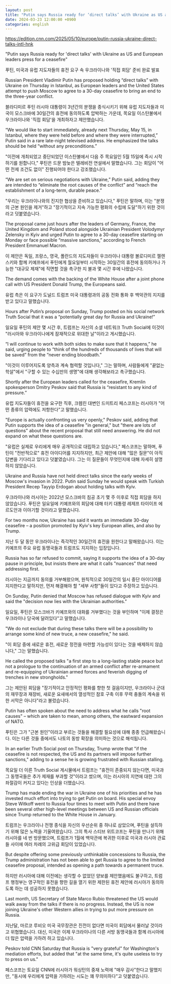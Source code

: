 ```yaml
---
layout: post
title: "Putin says Russia ready for ‘direct talks’ with Ukraine as US and European leaders press for a ceasefire - May 11, 2025"
date: 2024-03-23 12:00:00 +0900
categories: english
---
```


https://edition.cnn.com/2025/05/10/europe/putin-russia-ukraine-direct-talks-intl-hnk

"Putin says Russia ready for 'direct talks' with Ukraine as US and European leaders press for a ceasefire"

푸틴, 미국과 유럽 지도자들의 휴전 요구 속 우크라이나와 '직접 회담' 준비 완료 발표

Russian President Vladimir Putin has proposed holding “direct talks” with Ukraine on Thursday in Istanbul, as European leaders and the United States attempt to push Moscow to agree to a 30-day ceasefire to bring an end to the three-year conflict.

블라디미르 푸틴 러시아 대통령이 3년간의 분쟁을 종식시키기 위해 유럽 지도자들과 미국이 모스크바에 30일간의 휴전에 동의하도록 압박하는 가운데, 목요일 이스탄불에서 우크라이나와 '직접 회담'을 개최하자고 제안했습니다.

“We would like to start immediately, already next Thursday, May 15, in Istanbul, where they were held before and where they were interrupted,” Putin said in a rare late-night televised address. He emphasized the talks should be held “without any preconditions.”

"이전에 개최되었고 중단되었던 이스탄불에서 다음 주 목요일인 5월 15일에 즉시 시작하기를 원합니다," 푸틴은 드문 밤늦은 텔레비전 연설에서 말했습니다. 그는 회담이 "어떤 전제 조건도 없이" 진행되어야 한다고 강조했습니다.

“We are set on serious negotiations with Ukraine,” Putin said, adding they are intended to “eliminate the root causes of the conflict” and “reach the establishment of a long-term, durable peace.”

"우리는 우크라이나와의 진지한 협상을 준비하고 있습니다," 푸틴은 말하며, 이는 "분쟁의 근본 원인을 제거"하고 "장기적이고 지속 가능한 평화의 수립에 도달"하기 위한 것이라고 덧붙였습니다.

The proposal came just hours after the leaders of Germany, France, the United Kingdom and Poland stood alongside Ukrainian President Volodymyr Zelensky in Kyiv and urged Putin to agree to a 30-day ceasefire starting on Monday or face possible “massive sanctions,” according to French President Emmanuel Macron.

이 제안은 독일, 프랑스, 영국, 폴란드의 지도자들이 우크라이나 대통령 볼로디미르 젤렌스키와 함께 키예프에서 푸틴에게 월요일부터 시작하는 30일간의 휴전에 동의하거나 가능한 "대규모 제재"에 직면할 것을 촉구한 지 불과 몇 시간 후에 나왔습니다.

The demand comes with the backing of the White House after a joint phone call with US President Donald Trump, the Europeans said.

유럽 측은 이 요구가 도널드 트럼프 미국 대통령과의 공동 전화 통화 후 백악관의 지지를 받고 있다고 말했습니다.

Hours after Putin’s proposal on Sunday, Trump posted on his social network Truth Social that it was a “potentially great day for Russia and Ukraine!”

일요일 푸틴의 제안 몇 시간 후, 트럼프는 자신의 소셜 네트워크 Truth Social에 이것이 "러시아와 우크라이나에게 잠재적으로 위대한 날"이라고 게시했습니다.

“I will continue to work with both sides to make sure that it happens,” he said, urging people to “think of the hundreds of thousands of lives that will be saved” from the “never ending bloodbath.”

"이것이 이루어지도록 양측과 계속 협력할 것입니다," 그는 말하며, 사람들에게 "끝없는 학살"에서 "구할 수 있는 수십만의 생명"에 대해 생각해보라고 촉구했습니다.

Shortly after the European leaders called for the ceasefire, Kremlin spokesperson Dmitry Peskov said that Russia is “resistant to any kind of pressure.”

유럽 지도자들이 휴전을 요구한 직후, 크렘린 대변인 드미트리 페스코프는 러시아가 "어떤 종류의 압력에도 저항한다"고 말했습니다.

"Europe is actually confronting us very openly," Peskov said, adding that Putin supports the idea of a ceasefire "in general," but "there are lots of questions" about the recent proposal that still need answering. He did not expand on what these questions are.

"유럽은 실제로 우리에게 매우 공개적으로 대립하고 있습니다," 페스코프는 말하며, 푸틴이 "전반적으로" 휴전 아이디어를 지지하지만, 최근 제안에 대해 "많은 질문"이 아직 답변을 기다리고 있다고 덧붙였습니다. 그는 이 질문들이 무엇인지에 대해 자세히 설명하지 않았습니다.

Ukraine and Russia have not held direct talks since the early weeks of Moscow's invasion in 2022. Putin said Sunday he would speak with Turkish President Recep Tayyip Erdogan about holding talks with Kyiv.

우크라이나와 러시아는 2022년 모스크바의 침공 초기 몇 주 이후로 직접 회담을 하지 않았습니다. 푸틴은 일요일에 키예프와의 회담에 대해 터키 대통령 레제프 타이이프 에르도안과 이야기할 것이라고 말했습니다.

For two months now, Ukraine has said it wants an immediate 30-day ceasefire – a position promoted by Kyiv's key European allies, and also by Trump.

지난 두 달 동안 우크라이나는 즉각적인 30일간의 휴전을 원한다고 말해왔습니다. 이는 키예프의 주요 유럽 동맹국들과 트럼프도 지지하는 입장입니다.

Russia has so far refused to commit, saying it supports the idea of a 30-day pause in principle, but insists there are what it calls "nuances" that need addressing first.

러시아는 지금까지 동의를 거부해왔으며, 원칙적으로 30일간의 일시 중단 아이디어를 지지한다고 말하지만, 먼저 해결해야 할 "세부 사항"들이 있다고 주장하고 있습니다.

On Sunday, Putin denied that Moscow has refused dialogue with Kyiv and said the "decision now lies with the Ukrainian authorities."

일요일, 푸틴은 모스크바가 키예프와의 대화를 거부했다는 것을 부인하며 "이제 결정은 우크라이나 당국에 달려있다"고 말했습니다.

"We do not exclude that during these talks there will be a possibility to arrange some kind of new truce, a new ceasefire," he said.

"이 회담 중에 새로운 휴전, 새로운 정전을 마련할 가능성이 있다는 것을 배제하지 않습니다," 그는 말했습니다.

He called the proposed talks "a first step to a long-lasting stable peace but not a prologue to the continuation of an armed conflict after re-armament and re-equipping of Ukrainian armed forces and feverish digging of trenches in new strongholds."

그는 제안된 회담을 "장기적이고 안정적인 평화를 향한 첫 걸음이지만, 우크라이나 군대의 재무장과 재장비, 새로운 요새에서의 열성적인 참호 구축 이후 무력 충돌의 계속을 위한 서막은 아니다"라고 불렀습니다.

Putin has often spoken about the need to address what he calls "root causes" – which are taken to mean, among others, the eastward expansion of NATO.

푸틴은 그가 "근본 원인"이라고 부르는 것들을 해결할 필요성에 대해 종종 언급해왔습니다. 이는 다른 것들 중에서도 나토의 동방 확장을 의미하는 것으로 해석됩니다.

In an earlier Truth Social post on Thursday, Trump wrote that "if the ceasefire is not respected, the US and its partners will impose further sanctions," adding to a sense he is growing frustrated with Russian stalling.

목요일 더 이른 Truth Social 게시물에서 트럼프는 "휴전이 존중되지 않는다면, 미국과 그 동맹국들은 추가 제재를 부과할 것"이라고 썼으며, 이는 러시아의 지연에 대한 그의 좌절감이 커지고 있다는 인상을 더했습니다.

Trump has made ending the war in Ukraine one of his priorities and he has invested much effort into trying to get Putin on board. His special envoy Steve Witkoff went to Russia four times to meet with Putin and there have been several other high-level meetings between US and Russian officials since Trump returned to the White House in January.

트럼프는 우크라이나 전쟁 종식을 자신의 우선순위 중 하나로 삼았으며, 푸틴을 설득하기 위해 많은 노력을 기울여왔습니다. 그의 특사 스티브 위트코프는 푸틴을 만나기 위해 러시아를 네 번 방문했으며, 트럼프가 1월에 백악관에 복귀한 이후로 미국과 러시아 관료들 사이에 여러 차례의 고위급 회담이 있었습니다.

But despite offering some previously unthinkable concessions to Russia, the Trump administration has not been able to get Russia to agree to the limited ceasefire proposal, intended as opening a path towards a permanent truce.

하지만 러시아에 대해 이전에는 생각할 수 없었던 양보를 제안했음에도 불구하고, 트럼프 행정부는 영구적인 휴전을 향한 길을 열기 위한 제한된 휴전 제안에 러시아가 동의하도록 하는 데 성공하지 못했습니다.

Last month, US Secretary of State Marco Rubio threatened the US would walk away from the talks if there is no progress. Instead, the US is now joining Ukraine's other Western allies in trying to put more pressure on Russia.

지난달, 마르코 루비오 미국 국무장관은 진전이 없다면 미국이 회담에서 물러날 것이라고 위협했습니다. 대신, 미국은 이제 우크라이나의 다른 서방 동맹국들과 함께 러시아에 더 많은 압력을 가하려 하고 있습니다.

Peskov told CNN Saturday that Russia is "very grateful" for Washington's mediation efforts, but added that "at the same time, it's quite useless to try to press on us."

페스코프는 토요일 CNN에 러시아가 워싱턴의 중재 노력에 "매우 감사"한다고 말했지만, "동시에 우리에게 압력을 가하려는 시도는 꽤 무의미하다"고 덧붙였습니다.